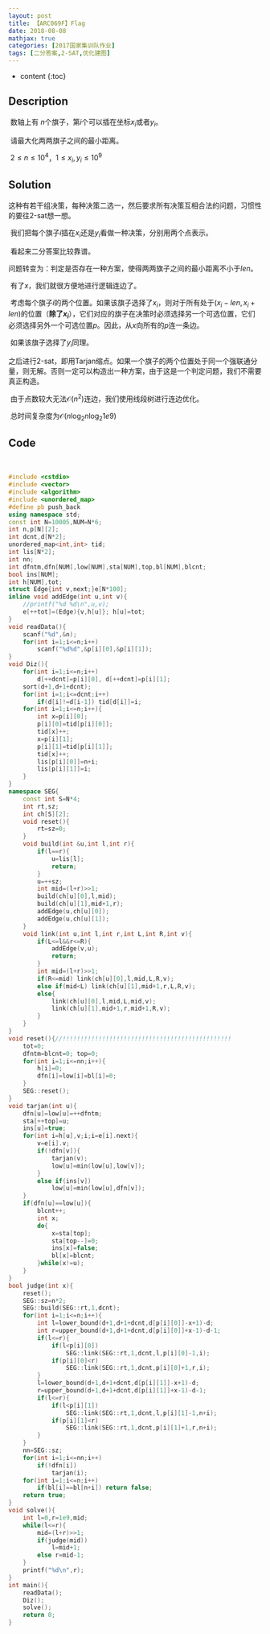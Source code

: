 ```yaml
---
layout: post
title: 【ARC069F】Flag
date: 2018-08-08
mathjax: true
categories: [2017国家集训队作业]
tags: [二分答案,2-SAT,优化建图]
---
```

* content
{:toc}
## Description

​	数轴上有 $n$个旗子，第$i$个可以插在坐标$x_i$或者$y_i$。	

​	请最大化两两旗子之间的最小距离。 

​	$2 \le n \le 10^4$，$1 \le x_i,y_i \le 10^9$





## Solution

​	这种有若干组决策，每种决策二选一，然后要求所有决策互相合法的问题，习惯性的要往2-sat想一想。

​	我们把每个旗子$i$插在$x_i$还是$y_i$看做一种决策，分别用两个点表示。

​	看起来二分答案比较靠谱。

​	问题转变为：判定是否存在一种方案，使得两两旗子之间的最小距离不小于$len$。

​	有了$x$，我们就很方便地进行逻辑连边了。

​	考虑每个旗子$i$的两个位置。如果该旗子选择了$x_i$，则对于所有处于$(x_i-len,x_i+len)$的位置（**除了$x_i$**），它们对应的旗子在决策时必须选择另一个可选位置，它们必须选择另外一个可选位置$p$。因此，从$x$向所有的$p$连一条边。

​	如果该旗子选择了$y_i$同理。

​	之后进行2-sat，即用Tarjan缩点。如果一个旗子的两个位置处于同一个强联通分量，则无解。否则一定可以构造出一种方案，由于这是一个判定问题，我们不需要真正构造。

​	由于点数较大无法$\mathcal O(n^2)$连边，我们使用线段树进行连边优化。

​	总时间复杂度为$\mathcal O(n \log_2 n \log_2 1e9)$

## Code

​	

```c++
#include <cstdio>
#include <vector>
#include <algorithm>
#include <unordered_map>
#define pb push_back
using namespace std;
const int N=10005,NUM=N*6;
int n,p[N][2];
int dcnt,d[N*2];
unordered_map<int,int> tid;
int lis[N*2];
int nn;
int dfntm,dfn[NUM],low[NUM],sta[NUM],top,bl[NUM],blcnt;
bool ins[NUM];
int h[NUM],tot;
struct Edge{int v,next;}e[N*100];
inline void addEdge(int u,int v){
	//printf("%d %d\n",u,v);
	e[++tot]=(Edge){v,h[u]}; h[u]=tot;
}
void readData(){
	scanf("%d",&n);
	for(int i=1;i<=n;i++)
		scanf("%d%d",&p[i][0],&p[i][1]);
}
void Diz(){
	for(int i=1;i<=n;i++) 
		d[++dcnt]=p[i][0], d[++dcnt]=p[i][1];
	sort(d+1,d+1+dcnt);
	for(int i=1;i<=dcnt;i++)
		if(d[i]!=d[i-1]) tid[d[i]]=i;
	for(int i=1;i<=n;i++){
		int x=p[i][0];
		p[i][0]=tid[p[i][0]];
		tid[x]++;
		x=p[i][1];
		p[i][1]=tid[p[i][1]];
		tid[x]++;
		lis[p[i][0]]=n+i;
		lis[p[i][1]]=i;
	}
}
namespace SEG{
	const int S=N*4;
	int rt,sz;
	int ch[S][2];	
	void reset(){
		rt=sz=0;
	}
	void build(int &u,int l,int r){
		if(l==r){
			u=lis[l];
			return;
		}
		u=++sz;
		int mid=(l+r)>>1;
		build(ch[u][0],l,mid);
		build(ch[u][1],mid+1,r);
		addEdge(u,ch[u][0]);
		addEdge(u,ch[u][1]);
	}
	void link(int u,int l,int r,int L,int R,int v){
		if(L<=l&&r<=R){
			addEdge(v,u);
			return;
		}
		int mid=(l+r)>>1;
		if(R<=mid) link(ch[u][0],l,mid,L,R,v);
		else if(mid<L) link(ch[u][1],mid+1,r,L,R,v);
		else{
			link(ch[u][0],l,mid,L,mid,v);
			link(ch[u][1],mid+1,r,mid+1,R,v);
		}
	}
}
void reset(){//!!!!!!!!!!!!!!!!!!!!!!!!!!!!!!!!!!!!!!!!!!!!!!!
	tot=0;
	dfntm=blcnt=0; top=0;
	for(int i=1;i<=nn;i++){
		h[i]=0;
		dfn[i]=low[i]=bl[i]=0;
	}
	SEG::reset();
}
void tarjan(int u){
	dfn[u]=low[u]=++dfntm;
	sta[++top]=u;
	ins[u]=true;
	for(int i=h[u],v;i;i=e[i].next){
		v=e[i].v;
		if(!dfn[v]){
			tarjan(v);
			low[u]=min(low[u],low[v]);
		}
		else if(ins[v])
			low[u]=min(low[u],dfn[v]);
	}
	if(dfn[u]==low[u]){
		blcnt++;
		int x;
		do{
			x=sta[top];
			sta[top--]=0;
			ins[x]=false;
			bl[x]=blcnt;
		}while(x!=u);
	}
}
bool judge(int x){
	reset();
	SEG::sz=n*2;
	SEG::build(SEG::rt,1,dcnt);
	for(int i=1;i<=n;i++){
		int l=lower_bound(d+1,d+1+dcnt,d[p[i][0]]-x+1)-d;
		int r=upper_bound(d+1,d+1+dcnt,d[p[i][0]]+x-1)-d-1;
		if(l<=r){
			if(l<p[i][0]) 
				SEG::link(SEG::rt,1,dcnt,l,p[i][0]-1,i);
			if(p[i][0]<r)
				SEG::link(SEG::rt,1,dcnt,p[i][0]+1,r,i);
		}
		l=lower_bound(d+1,d+1+dcnt,d[p[i][1]]-x+1)-d;
		r=upper_bound(d+1,d+1+dcnt,d[p[i][1]]+x-1)-d-1;
		if(l<=r){
			if(l<p[i][1]) 
				SEG::link(SEG::rt,1,dcnt,l,p[i][1]-1,n+i);
			if(p[i][1]<r)
				SEG::link(SEG::rt,1,dcnt,p[i][1]+1,r,n+i);
		}
	}
	nn=SEG::sz;
	for(int i=1;i<=nn;i++)
		if(!dfn[i])
			tarjan(i);
	for(int i=1;i<=n;i++)
		if(bl[i]==bl[n+i]) return false;
	return true;
}
void solve(){
	int l=0,r=1e9,mid;
	while(l<=r){
		mid=(l+r)>>1;
		if(judge(mid)) 
			l=mid+1;
		else r=mid-1;
	}
	printf("%d\n",r);	
}
int main(){
	readData();
	Diz();
	solve();
	return 0;
}
```

